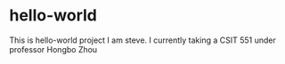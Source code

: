 # hello-world
This is hello-world project
I am steve. I currently taking a CSIT 551 under professor Hongbo Zhou 
